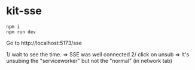 # kit-sse

```
npm i
npm run dev
```

Go to http://localhost:5173/sse

1/ wait to see the time. => SSE was well connected
2/ click on unsub => It's unsubing the "serviceworker" but not the "normal" (in network tab)
